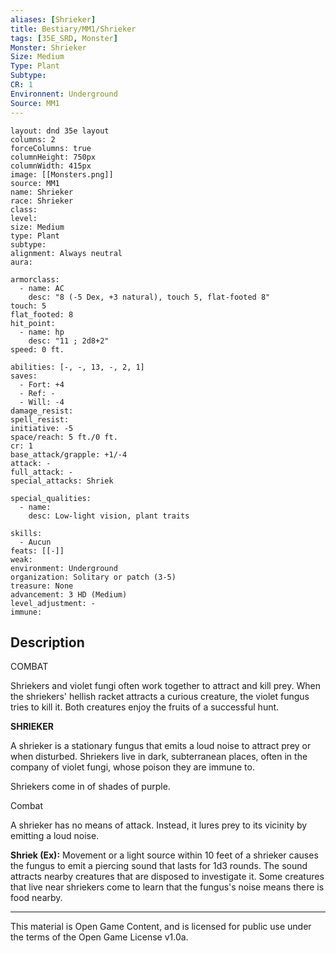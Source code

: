 ```yaml
---
aliases: [Shrieker]
title: Bestiary/MM1/Shrieker
tags: [35E_SRD, Monster]
Monster: Shrieker
Size: Medium
Type: Plant
Subtype: 
CR: 1
Environnent: Underground
Source: MM1
---
```


```statblock
layout: dnd 35e layout
columns: 2
forceColumns: true
columnHeight: 750px
columnWidth: 415px
image: [[Monsters.png]]
source: MM1
name: Shrieker
race: Shrieker
class: 
level: 
size: Medium
type: Plant
subtype: 
alignment: Always neutral
aura: 

armorclass:
  - name: AC
    desc: "8 (-5 Dex, +3 natural), touch 5, flat-footed 8"
touch: 5
flat_footed: 8
hit_point:
  - name: hp
    desc: "11 ; 2d8+2"
speed: 0 ft.

abilities: [-, -, 13, -, 2, 1]
saves:
  - Fort: +4
  - Ref: -
  - Will: -4
damage_resist: 
spell_resist: 
initiative: -5
space/reach: 5 ft./0 ft.
cr: 1
base_attack/grapple: +1/-4
attack: -
full_attack: -
special_attacks: Shriek

special_qualities:
  - name: 
    desc: Low-light vision, plant traits

skills:
  - Aucun
feats: [[-]]
weak: 
environment: Underground
organization: Solitary or patch (3-5)
treasure: None
advancement: 3 HD (Medium)
level_adjustment: -
immune: 
```

## Description

<p>COMBAT</p>
<p>Shriekers and violet fungi often work together to attract and kill prey. When the shriekers' hellish racket attracts a curious creature, the violet fungus tries to kill it. Both creatures enjoy the fruits of a successful hunt.</p>
<p>
            <b>SHRIEKER</b>
          </p>
<p>A shrieker is a stationary fungus that emits a loud noise to attract prey or when disturbed. Shriekers live in dark, subterranean places, often in the company of violet fungi, whose poison they are immune to.</p>
<p>Shriekers come in of shades of purple.</p>
<p>Combat</p>
<p>A shrieker has no means of attack. Instead, it lures prey to its vicinity by emitting a loud noise.</p>
<p>
            <b>Shriek (Ex):</b> Movement or a light source within 10 feet of a shrieker causes the fungus to emit a piercing sound that lasts for 1d3 rounds. The sound attracts nearby creatures that are disposed to investigate it. Some creatures that live near shriekers come to learn that the fungus's noise means there is food nearby.</p>

---

This material is Open Game Content, and is licensed for public use under
the terms of the Open Game License v1.0a.
